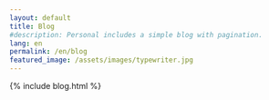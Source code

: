 ```yaml
---
layout: default
title: Blog
#description: Personal includes a simple blog with pagination.
lang: en
permalink: /en/blog
featured_image: /assets/images/typewriter.jpg
---
```


{% include blog.html %}
